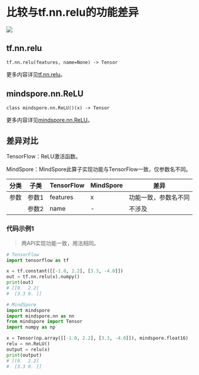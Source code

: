 # 比较与tf.nn.relu的功能差异

<a href="https://gitee.com/mindspore/docs/blob/master/docs/mindspore/source_zh_cn/note/api_mapping/tensorflow_diff/ReLU.md" target="_blank"><img src="https://mindspore-website.obs.cn-north-4.myhuaweicloud.com/website-images/master/resource/_static/logo_source.png"></a>

## tf.nn.relu

```text
tf.nn.relu(features, name=None) -> Tensor
```

更多内容详见[tf.nn.relu](https://tensorflow.google.cn/versions/r2.6/api_docs/python/tf/nn/relu)。

## mindspore.nn.ReLU

```text
class mindspore.nn.ReLU()(x) -> Tensor
```

更多内容详见[mindspore.nn.ReLU](https://www.mindspore.cn/docs/zh-CN/master/api_python/nn/mindspore.nn.ReLU.html)。

## 差异对比

TensorFlow：ReLU激活函数。

MindSpore：MindSpore此算子实现功能与TensorFlow一致，仅参数名不同。

| 分类 | 子类 | TensorFlow | MindSpore | 差异 |
| --- | --- | --- | --- |---|
|参数 | 参数1 | features | x | 功能一致，参数名不同 |
| | 参数2 | name | - | 不涉及 |

### 代码示例1

> 两API实现功能一致，用法相同。

```python
# TensorFlow
import tensorflow as tf

x = tf.constant([[-1.0, 2.2], [3.3, -4.0]])
out = tf.nn.relu(x).numpy()
print(out)
# [[0.  2.2]
#  [3.3 0. ]]

# MindSpore
import mindspore
import mindspore.nn as nn
from mindspore import Tensor
import numpy as np

x = Tensor(np.array([[-1.0, 2.2], [3.3, -4.0]]), mindspore.float16)
relu = nn.ReLU()
output = relu(x)
print(output)
# [[0.  2.2]
#  [3.3 0. ]]
```